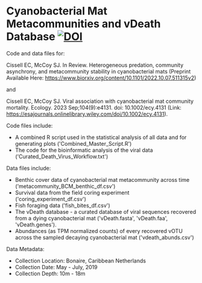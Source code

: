 # Cyanobacterial Mat Metacommunities and vDeath Database <a href="https://zenodo.org/badge/latestdoi/542609534"><img src="https://zenodo.org/badge/542609534.svg" alt="DOI"></a>

Code and data files for:

Cissell EC, McCoy SJ. In Review. Heterogeneous predation, community asynchrony, and metacommunity stability in cyanobacterial mats (Preprint Available Here: https://www.biorxiv.org/content/10.1101/2022.10.07.511315v2) 

and 

Cissell EC, McCoy SJ. Viral association with cyanobacterial mat community mortality. Ecology. 2023 Sep;104(9):e4131. doi: 10.1002/ecy.4131 (Link: https://esajournals.onlinelibrary.wiley.com/doi/10.1002/ecy.4131). 

Code files include:
- A combined R script used in the statistical analysis of all data and for generating plots ('Combined_Master_Script.R')
- The code for the bioinformatic analysis of the viral data ('Curated_Death_Virus_Workflow.txt')

Data files include:
- Benthic cover data of cyanobacterial mat metacommunity across time ('metacommunity_BCM_benthic_df.csv')
- Survival data from the field coring experiment ('coring_experiment_df.csv')
- Fish foraging data ('fish_bites_df.csv')
- The vDeath database - a curated database of viral sequences recovered from a dying cyanobacterial mat ('vDeath.fasta', 'vDeath.faa', 'vDeath.genes'). 
- Abundances (as TPM normalized counts) of every recovered vOTU across the sampled decaying cyanobacterial mat ('vdeath_abunds.csv')

Data Metadata:
- Collection Location: Bonaire, Caribbean Netherlands
- Collection Date: May - July, 2019
- Collection Depth: 10m - 18m
